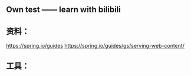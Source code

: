 ## Own test —— learn with bilibili

## 资料：
https://spring.io/guides
https://spring.io/guides/gs/serving-web-content/ 

## 工具：